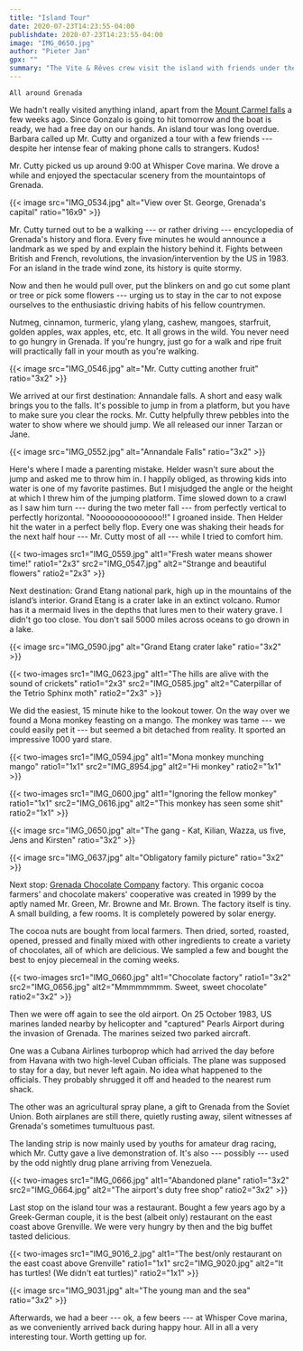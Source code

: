```yaml
---
title: "Island Tour"
date: 2020-07-23T14:23:55-04:00
publishdate: 2020-07-23T14:23:55-04:00
image: "IMG_0650.jpg"
author: "Pieter Jan"
gpx: ""
summary: "The Vite & Rêves crew visit the island with friends under the expert guidance of Mr. Cutty."
---
```


`All around Grenada`

We hadn't really visited anything inland, apart from the [Mount Carmel falls](/captains-log/2020-07-09-mount-carmel-waterfalls) a few weeks ago. Since Gonzalo is going to hit tomorrow and the boat is ready, we had a free day on our hands. An island tour was long overdue. Barbara called up Mr. Cutty and organized a tour with a few friends --- despite her intense fear of making phone calls to strangers. Kudos!

Mr. Cutty picked us up around 9:00 at Whisper Cove marina. We drove a while and enjoyed the spectacular scenery from the mountaintops of Grenada.

{{< image src="IMG_0534.jpg" alt="View over St. George, Grenada's capital" ratio="16x9" >}}

Mr. Cutty turned out to be a walking --- or rather driving --- encyclopedia of Grenada's history and flora. Every five minutes he would announce a landmark as we sped by and explain the history behind it. Fights between British and French, revolutions, the invasion/intervention by the US in 1983. For an island in the trade wind zone, its history is quite stormy.

Now and then he would pull over, put the blinkers on and go cut some plant or tree or pick some flowers --- urging us to stay in the car to not expose ourselves to the enthusiastic driving habits of his fellow countrymen.

Nutmeg, cinnamon, turmeric, ylang ylang, cashew, mangoes, starfruit, golden apples, wax apples, etc, etc. It all grows in the wild. You never need to go hungry in Grenada. If you're hungry, just go for a walk and ripe fruit will practically fall in your mouth as you're walking.

{{< image src="IMG_0546.jpg" alt="Mr. Cutty cutting another fruit" ratio="3x2" >}}

We arrived at our first destination: Annandale falls. A short and easy walk brings you to the falls. It's possible to jump in from a platform, but you have to make sure you clear the rocks. Mr. Cutty helpfully threw pebbles into the water to show where we should jump. We all released our inner Tarzan or Jane.

{{< image src="IMG_0552.jpg" alt="Annandale Falls" ratio="3x2" >}}

Here's where I made a parenting mistake. Helder wasn't sure about the jump and asked me to throw him in. I happily obliged, as throwing kids into water is one of my favorite pastimes. But I misjudged the angle or the height at which I threw him of the jumping platform. Time slowed down to a crawl as I saw him turn --- during the two meter fall --- from perfectly vertical to perfectly horizontal. "Noooooooooooooo!!" I groaned inside. Then Helder hit the water in a perfect belly flop. Every one was shaking their heads for the next half hour --- Mr. Cutty most of all --- while I tried to comfort him.

{{< two-images src1="IMG_0559.jpg" alt1="Fresh water means shower time!" ratio1="2x3" src2="IMG_0547.jpg" alt2="Strange and beautiful flowers" ratio2="2x3" >}}

Next destination: Grand Etang national park, high up in the mountains of the island’s interior. Grand Etang is a crater lake in an extinct volcano. Rumor has it a mermaid lives in the depths that lures men to their watery grave. I didn't go too close. You don't sail 5000 miles across oceans to go drown in a lake.

{{< image src="IMG_0590.jpg" alt="Grand Etang crater lake" ratio="3x2" >}}

{{< two-images src1="IMG_0623.jpg" alt1="The hills are alive with the sound of crickets" ratio1="2x3" src2="IMG_0585.jpg" alt2="Caterpillar of the Tetrio Sphinx moth" ratio2="2x3" >}}

We did the easiest, 15 minute hike to the lookout tower. On the way over we found a Mona monkey feasting on a mango. The monkey was tame --- we could easily pet it --- but seemed a bit detached from reality. It sported an impressive 1000 yard stare.

{{< two-images src1="IMG_0594.jpg" alt1="Mona monkey munching mango" ratio1="1x1" src2="IMG_8954.jpg" alt2="Hi monkey" ratio2="1x1" >}}

{{< two-images src1="IMG_0600.jpg" alt1="Ignoring the fellow monkey" ratio1="1x1" src2="IMG_0616.jpg" alt2="This monkey has seen some shit" ratio2="1x1" >}}

{{< image src="IMG_0650.jpg" alt="The gang - Kat, Kilian, Wazza, us five, Jens and Kirsten" ratio="3x2" >}}

{{< image src="IMG_0637.jpg" alt="Obligatory family picture" ratio="3x2" >}}

Next stop: [Grenada Chocolate Company](https://www.grenadachocolate.com/) factory. This organic cocoa farmers' and chocolate makers' cooperative was created in 1999 by the aptly named Mr. Green, Mr. Browne and Mr. Brown. The factory itself is tiny. A small building, a few rooms. It is completely powered by solar energy.

The cocoa nuts are bought from local farmers. Then dried, sorted, roasted, opened, pressed and finally mixed with other ingredients to create a variety of chocolates, all of which are delicious. We sampled a few and bought the best to enjoy piecemeal in the coming weeks.

{{< two-images src1="IMG_0660.jpg" alt1="Chocolate factory" ratio1="3x2" src2="IMG_0656.jpg" alt2="Mmmmmmmm. Sweet, sweet chocolate" ratio2="3x2" >}}

Then we were off again to see the old airport. On 25 October 1983, US marines landed nearby by helicopter and "captured" Pearls Airport during the invasion of Grenada. The marines seized two parked aircraft.

One was a Cubana Airlines turboprop which had arrived the day before from Havana with two high-level Cuban officials. The plane was supposed to stay for a day, but never left again. No idea what happened to the officials. They probably shrugged it off and headed to the nearest rum shack.

The other was an agricultural spray plane, a gift to Grenada from the Soviet Union. Both airplanes are still there, quietly rusting away, silent witnesses af Grenada's sometimes tumultuous past.

The landing strip is now mainly used by youths for amateur drag racing, which Mr. Cutty gave a live demonstration of. It's also --- possibly --- used by the odd nightly drug plane arriving from Venezuela.

{{< two-images src1="IMG_0666.jpg" alt1="Abandoned plane" ratio1="3x2" src2="IMG_0664.jpg" alt2="The airport's duty free shop" ratio2="3x2" >}}

Last stop on the island tour was a restaurant. Bought a few years ago by a Greek-German couple, it is the best (albeit only) restaurant on the east coast above Grenville. We were very hungry by then and the big buffet tasted delicious.

{{< two-images src1="IMG_9016_2.jpg" alt1="The best/only restaurant on the east coast above Grenville" ratio1="1x1" src2="IMG_9020.jpg" alt2="It has turtles! (We didn't eat turtles)" ratio2="1x1" >}}

{{< image src="IMG_9031.jpg" alt="The young man and the sea" ratio="3x2" >}}

Afterwards, we had a beer --- ok, a few beers --- at Whisper Cove marina, as we conveniently arrived back during happy hour. All in all a very interesting tour. Worth getting up for.
